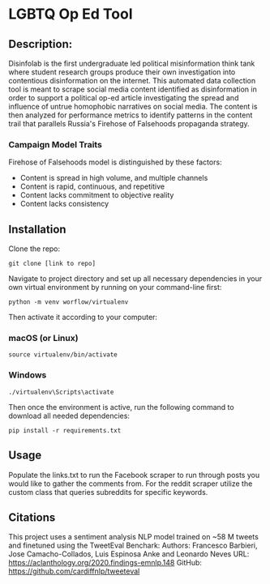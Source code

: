 # LGBTQ Op Ed Tool

## Description:
Disinfolab is the first undergraduate led political misinformation think tank where student research groups produce their own investigation into contentious disinformation on the internet.
This automated data collection tool is meant to scrape social media content identified as disinformation in order to support a political op-ed article investigating the spread and influence of untrue homophobic narratives on social media.
The content is then analyzed for performance metrics to identify patterns in the content trail that parallels Russia's Firehose of Falsehoods propaganda strategy. 

### Campaign Model Traits
Firehose of Falsehoods model is distinguished by these factors:
- Content is spread in high volume, and multiple channels
- Content is rapid, continuous, and repetitive
- Content lacks commitment to objective reality
- Content lacks consistency


## Installation

Clone the repo: 
```
git clone [link to repo]
```
Navigate to project directory and set up all necessary dependencies in your own virtual environment by running on your command-line first:
```
python -m venv worflow/virtualenv
```
Then activate it according to your computer:
### macOS (or Linux)
```
source virtualenv/bin/activate
```
### Windows
```
./virtualenv\Scripts\activate
```

Then once the environment is active, run the following command to download all needed dependencies: 
```
pip install -r requirements.txt
```

## Usage
Populate the links.txt to run the Facebook scraper to run through posts you would like to gather the comments from. For the reddit scraper utilize the custom class that queries subreddits for specific keywords. 

## Citations
This project uses a sentiment analysis NLP model trained on ~58 M tweets and finetuned using the TweetEval Benchark:
Authors: Francesco Barbieri, Jose Camacho-Collados, Luis Espinosa Anke and Leonardo Neves
URL: https://aclanthology.org/2020.findings-emnlp.148
GitHub: https://github.com/cardiffnlp/tweeteval
